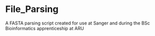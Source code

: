 # File_Parsing
A FASTA parsing script created for use at Sanger and during the BSc Bioinformatics apprenticeship at ARU
